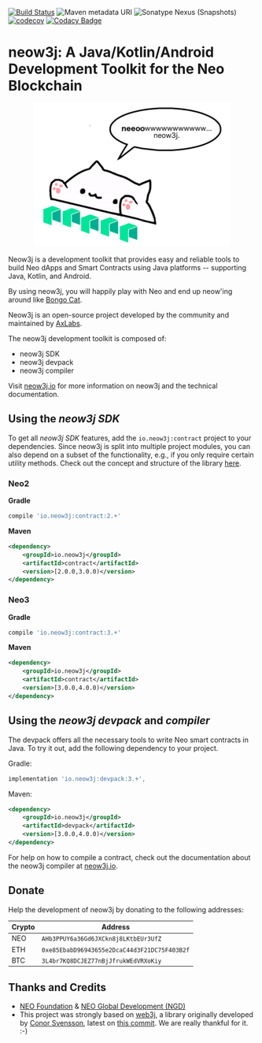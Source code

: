 [![Build Status](https://travis-ci.org/neow3j/neow3j.svg?branch=master)](https://travis-ci.org/neow3j/neow3j)
![Maven metadata URI](https://img.shields.io/maven-metadata/v/http/search.maven.org/maven2/io/neow3j/core/maven-metadata.xml.svg)
![Sonatype Nexus (Snapshots)](https://img.shields.io/nexus/s/http/oss.sonatype.org/io.neow3j/core.svg)
[![codecov](https://codecov.io/gh/neow3j/neow3j/branch/master/graph/badge.svg)](https://codecov.io/gh/neow3j/neow3j)
[![Codacy Badge](https://api.codacy.com/project/badge/Grade/f82a724b90a94df88e11c6462f2176ca)](https://www.codacy.com/manual/gsmachado/neow3j?utm_source=github.com&amp;utm_medium=referral&amp;utm_content=neow3j/neow3j&amp;utm_campaign=Badge_Grade)

# neow3j: A Java/Kotlin/Android Development Toolkit for the Neo Blockchain

<p align="center">
<img src="./images/neow3j-neo3-with-balloon.png" alt="Bongo Cat Neow3j" width="400" height="291" />
</p>

Neow3j is a development toolkit that provides easy and reliable tools to build Neo dApps and Smart Contracts using Java platforms -- supporting Java, Kotlin, and Android.

By using neow3j, you will happily play with Neo and end up neow'ing around like [Bongo Cat](https://knowyourmeme.com/memes/bongo-cat).

Neow3j is an open-source project developed by the community and maintained by [AxLabs](https://axlabs.com).

The neow3j development toolkit is composed of:

- neow3j SDK
- neow3j devpack
- neow3j compiler

Visit [neow3j.io](https://neow3j.io) for more information on neow3j and the technical documentation.

## Using the *neow3j SDK*

To get all *neow3j SDK* features, add the `io.neow3j:contract` project to your dependencies. Since neow3j is split into multiple project modules, you can also depend on a subset of the functionality, e.g., if you only require certain utility methods. Check out the concept and structure of the library [here](https://neow3j.io/#/overview/concepts_and_structure).

### Neo2

__Gradle__

```groovy
compile 'io.neow3j:contract:2.+'
```
__Maven__

```xml
<dependency>
    <groupId>io.neow3j</groupId>
    <artifactId>contract</artifactId>
    <version>[2.0.0,3.0.0)</version>
</dependency>
```

### Neo3

__Gradle__

```groovy
compile 'io.neow3j:contract:3.+'
```
__Maven__

```xml
<dependency>
    <groupId>io.neow3j</groupId>
    <artifactId>contract</artifactId>
    <version>[3.0.0,4.0.0)</version>
</dependency>
```


## Using the *neow3j devpack* and *compiler*

The devpack offers all the necessary tools to write Neo smart contracts in Java. To try it out, add the following dependency to your project.

Gradle:
```groovy
implementation 'io.neow3j:devpack:3.+',
```

Maven:
```xml
<dependency>
    <groupId>io.neow3j</groupId>
    <artifactId>devpack</artifactId>
    <version>[3.0.0,4.0.0)</version>
</dependency>
```

For help on how to compile a contract, check out the documentation about the neow3j compiler at [neow3j.io](https://neow3j.io/#/neo3_guides/compiler_devpack/compilation?id=compilation).


## Donate

Help the development of neow3j by donating to the following addresses:

| Crypto   | Address                                      |
|----------|----------------------------------------------|
| NEO      | `AHb3PPUY6a36Gd6JXCkn8j8LKtbEUr3UfZ`         |
| ETH      | `0xe85EbabD96943655e2DcaC44d3F21DC75F403B2f` |
| BTC      | `3L4br7KQ8DCJEZ77nBjJfrukWEdVRXoKiy`         |


## Thanks and Credits

* [NEO Foundation](https://neo.org/contributors) & [NEO Global Development (NGD)](https://neo.org/contributors)
* This project was strongly based on [web3j](https://web3j.io),
a library originally developed by [Conor Svensson](http://conorsvensson.com), latest on [this commit](https://github.com/web3j/web3j/commit/2a259ece9736c0338fbb66b1be4c04aba0855254).
We are really thankful for it. :-)
